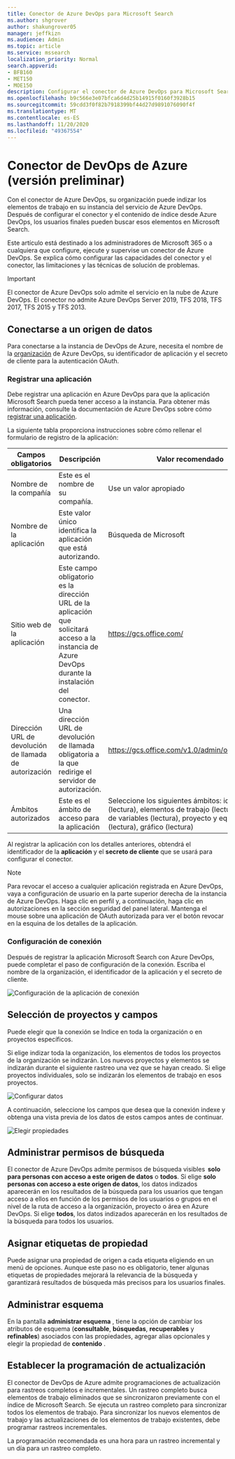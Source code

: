 ```yaml
---
title: Conector de Azure DevOps para Microsoft Search
ms.author: shgrover
author: shakungrover05
manager: jeffkizn
ms.audience: Admin
ms.topic: article
ms.service: mssearch
localization_priority: Normal
search.appverid:
- BFB160
- MET150
- MOE150
description: Configurar el conector de Azure DevOps para Microsoft Search
ms.openlocfilehash: b9c566e3e07bfca6d4d25b14915f0160f3928b15
ms.sourcegitcommit: 59cdd3f0f82b7918399bf44d27d9891076090f4f
ms.translationtype: MT
ms.contentlocale: es-ES
ms.lasthandoff: 11/20/2020
ms.locfileid: "49367554"
---
```

# <a name="azure-devops-connector-preview"></a>Conector de DevOps de Azure (versión preliminar)

Con el conector de Azure DevOps, su organización puede indizar los elementos de trabajo en su instancia del servicio de Azure DevOps. Después de configurar el conector y el contenido de índice desde Azure DevOps, los usuarios finales pueden buscar esos elementos en Microsoft Search.

Este artículo está destinado a los administradores de Microsoft 365 o a cualquiera que configure, ejecute y supervise un conector de Azure DevOps. Se explica cómo configurar las capacidades del conector y el conector, las limitaciones y las técnicas de solución de problemas.

>[!IMPORTANT]
>El conector de Azure DevOps solo admite el servicio en la nube de Azure DevOps. El conector no admite Azure DevOps Server 2019, TFS 2018, TFS 2017, TFS 2015 y TFS 2013. 

## <a name="connect-to-a-data-source"></a>Conectarse a un origen de datos

Para conectarse a la instancia de DevOps de Azure, necesita el nombre de la [organización](https://docs.microsoft.com/azure/devops/organizations/accounts/create-organization) de Azure DevOps, su identificador de aplicación y el secreto de cliente para la autenticación OAuth.

### <a name="register-an-app"></a>Registrar una aplicación

Debe registrar una aplicación en Azure DevOps para que la aplicación Microsoft Search pueda tener acceso a la instancia. Para obtener más información, consulte la documentación de Azure DevOps sobre cómo [registrar una aplicación](https://docs.microsoft.com/azure/devops/integrate/get-started/authentication/oauth?view=azure-devops#register-your-app). 

La siguiente tabla proporciona instrucciones sobre cómo rellenar el formulario de registro de la aplicación:

 **Campos obligatorios** | **Descripción**      | **Valor recomendado** 
--- | --- | --- 
| Nombre de la compañía         | Este es el nombre de su compañía. | Use un valor apropiado   | 
| Nombre de la aplicación     | Este valor único identifica la aplicación que está autorizando.    | Búsqueda de Microsoft     | 
| Sitio web de la aplicación  | Este campo obligatorio es la dirección URL de la aplicación que solicitará acceso a la instancia de Azure DevOps durante la instalación del conector.  | <https://gcs.office.com/>                | 
| Dirección URL de devolución de llamada de autorización        | Una dirección URL de devolución de llamada obligatoria a la que redirige el servidor de autorización. | <https://gcs.office.com/v1.0/admin/oauth/callback>| 
| Ámbitos autorizados | Este es el ámbito de acceso para la aplicación | Seleccione los siguientes ámbitos: identidad (lectura), elementos de trabajo (lectura), grupos de variables (lectura), proyecto y equipo (lectura), gráfico (lectura)| 

Al registrar la aplicación con los detalles anteriores, obtendrá el identificador de la **aplicación** y el **secreto de cliente** que se usará para configurar el conector.

>[!NOTE]
>Para revocar el acceso a cualquier aplicación registrada en Azure DevOps, vaya a configuración de usuario en la parte superior derecha de la instancia de Azure DevOps. Haga clic en perfil y, a continuación, haga clic en autorizaciones en la sección seguridad del panel lateral. Mantenga el mouse sobre una aplicación de OAuth autorizada para ver el botón revocar en la esquina de los detalles de la aplicación.

### <a name="connection-settings"></a>Configuración de conexión

Después de registrar la aplicación Microsoft Search con Azure DevOps, puede completar el paso de configuración de la conexión. Escriba el nombre de la organización, el identificador de la aplicación y el secreto de cliente.

![Configuración de la aplicación de conexión](media/ADO_Connection_settings_2.png)

## <a name="select-projects-and-fields"></a>Selección de proyectos y campos

Puede elegir que la conexión se Indice en toda la organización o en proyectos específicos.

Si elige indizar toda la organización, los elementos de todos los proyectos de la organización se indizarán. Los nuevos proyectos y elementos se indizarán durante el siguiente rastreo una vez que se hayan creado. Si elige proyectos individuales, solo se indizarán los elementos de trabajo en esos proyectos.

![Configurar datos](media/ADO_Configure_data.png)

A continuación, seleccione los campos que desea que la conexión indexe y obtenga una vista previa de los datos de estos campos antes de continuar.

![Elegir propiedades](media/ADO_choose_properties.png)

## <a name="manage-search-permissions"></a>Administrar permisos de búsqueda

El conector de Azure DevOps admite permisos de búsqueda visibles  **solo para personas con acceso a este origen de datos** o **todos**. Si elige **solo personas con acceso a este origen de datos**, los datos indizados aparecerán en los resultados de la búsqueda para los usuarios que tengan acceso a ellos en función de los permisos de los usuarios o grupos en el nivel de la ruta de acceso a la organización, proyecto o área en Azure DevOps. Si elige **todos**, los datos indizados aparecerán en los resultados de la búsqueda para todos los usuarios.

## <a name="assign-property-labels"></a>Asignar etiquetas de propiedad

Puede asignar una propiedad de origen a cada etiqueta eligiendo en un menú de opciones. Aunque este paso no es obligatorio, tener algunas etiquetas de propiedades mejorará la relevancia de la búsqueda y garantizará resultados de búsqueda más precisos para los usuarios finales.

## <a name="manage-schema"></a>Administrar esquema

En la pantalla **administrar esquema** , tiene la opción de cambiar los atributos de esquema (**consultable**, **búsquedas**, **recuperables** y **refinables**) asociados con las propiedades, agregar alias opcionales y elegir la propiedad de **contenido** .

## <a name="set-the-refresh-schedule"></a>Establecer la programación de actualización

El conector de DevOps de Azure admite programaciones de actualización para rastreos completos e incrementales. Un rastreo completo busca elementos de trabajo eliminados que se sincronizaron previamente con el índice de Microsoft Search. Se ejecuta un rastreo completo para sincronizar todos los elementos de trabajo. Para sincronizar los nuevos elementos de trabajo y las actualizaciones de los elementos de trabajo existentes, debe programar rastreos incrementales.

La programación recomendada es una hora para un rastreo incremental y un día para un rastreo completo. 